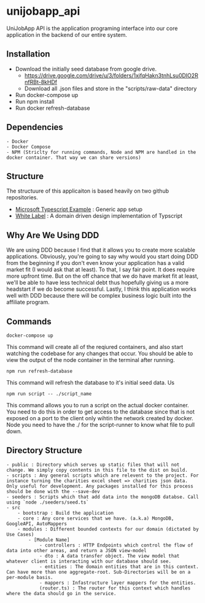 # unijobapp_api
UniJobApp API is the application programing interface into our core application in the backend of our entire system.

## Installation

- Download the initially seed database from google drive.
    - https://drive.google.com/drive/u/3/folders/1xjfqHakn3tnhLsu0DIO2RnfRBt-8kHDf
    - Download all .json files and store in the "scripts/raw-data" directory
- Run docker-compose up
- Run npm install
- Run docker refresh-database

## Dependencies
    - Docker
    - Docker Compose
    - NPM (Striclty for running commands, Node and NPM are handled in the docker container. That way we can share versions)

## Structure
The structuure of this applicaiton is based heavily on two github repositories.
- [Microsoft Typescript Example](https://github.com/microsoft/TypeScript-Node-Starter) : Generic app setup
- [White Label](https://github.com/stemmlerjs/white-label) : A domain driven design implementation of Typscript

## Why Are We Using DDD
We are using DDD because I find that it allows you to create more scalable applications. Obviously, you're going to say why would you start doing DDD from the beginning if you don't even know your application has a valid market fit (I would ask that at least). To that, I say fair point. It does require more upfront time. But on the off chance that we do have market fit at least, we'll be able to have less technical debt thus hopefully giving us a more headstart if we do become successful. Lastly, I think this application works well with DDD because there will be complex business logic built into the affiliate program.

## Commands

    docker-compose up
This command will create all of the reqiured containers, and also start watching the codebase for any changes that occur. You should be able to view the output of the node container in the terminal after running.

    npm run refresh-database
This command will refresh the database to it's initial seed data. Us

    npm run script -- ./script_name
This command allows you to run a script on the actual docker container. You need to do this in order to get access to the database since that is not exposed on a port to the client only wihtin the network created by docker. Node you need to have the ./ for the script-runner to know what file to pull down.

## Directory Structure

    - public : Directory which serves up static files that will not change. We simply copy contents in this file to the dist on build.
    - scripts : Any general scripts which are relevent to the project. For instance turning the charities excel sheet => charities json data. Only useful for development. Any packages installed for this process should be done with the --save-dev
    - seeders : Scripts which that add data into the mongoDB databse. Call using `node ./seeders/seed.ts`
    - src
        - bootstrap : Build the application
        - core : Any core services that we have. (a.k.a) MongoDB, GoogleAPI, AutoMappers
        - modules : Different bounded contexts for our domain (dictated by Use Cases)
            - [Module Name]
                - controllers : HTTP Endpoints which control the flow of data into other areas, and return a JSON view-model
                - dto : A data transfer object. The view model that whatever client is interacting with our database should see.
                - entities : The domain entities that are in this context. Can have more than one aggregate-root. Sub-Directories will be on a per-module basis.
                - mappers : Infastructure layer mappers for the entities.
                (router.ts) : The router for this context which handles where the data should go in the service.

